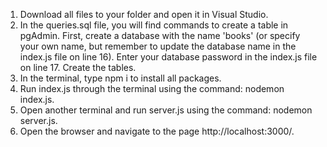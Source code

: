 1.	Download all files to your folder and open it in Visual Studio.
2.	In the queries.sql file, you will find commands to create a table in pgAdmin. First, create a database with the name 'books' (or specify your own name, but remember to update the database name in the index.js file on line 16). Enter your database password in the index.js file on line 17. Create the tables.
3.	In the terminal, type npm i to install all packages.
4.	Run index.js through the terminal using the command: nodemon index.js.
5.	Open another terminal and run server.js using the command: nodemon server.js.
6.	Open the browser and navigate to the page http://localhost:3000/.
